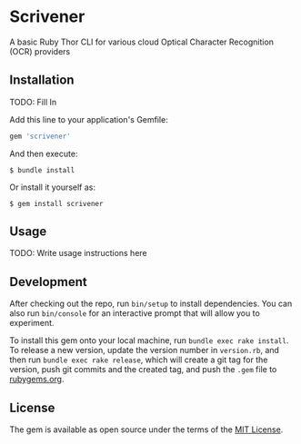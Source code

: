 # Scrivener

A basic Ruby Thor CLI for various cloud Optical Character Recognition (OCR) providers

## Installation

TODO: Fill In

Add this line to your application's Gemfile:

```ruby
gem 'scrivener'
```

And then execute:

    $ bundle install

Or install it yourself as:

    $ gem install scrivener

## Usage

TODO: Write usage instructions here

## Development

After checking out the repo, run `bin/setup` to install dependencies. You can also run `bin/console` for an interactive prompt that will allow you to experiment.

To install this gem onto your local machine, run `bundle exec rake install`. To release a new version, update the version number in `version.rb`, and then run `bundle exec rake release`, which will create a git tag for the version, push git commits and the created tag, and push the `.gem` file to [rubygems.org](https://rubygems.org).

## License

The gem is available as open source under the terms of the [MIT License](https://opensource.org/licenses/MIT).


